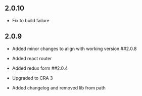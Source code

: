 ## 2.0.10

- Fix to build failure

## 2.0.9

- Added minor changes to align with working version
  ##2.0.8

- Added react router
- Added redux form
  ##2.0.4

- Upgraded to CRA 3

* Added changelog and removed lib from path

